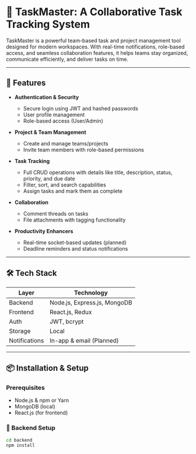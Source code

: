# 🧠 TaskMaster: A Collaborative Task Tracking System

TaskMaster is a powerful team-based task and project management tool designed for modern workspaces. With real-time notifications, role-based access, and seamless collaboration features, it helps teams stay organized, communicate efficiently, and deliver tasks on time.

---

## 🚀 Features

- **Authentication & Security**
  - Secure login using JWT and hashed passwords
  - User profile management
  - Role-based access (User/Admin)

- **Project & Team Management**
  - Create and manage teams/projects
  - Invite team members with role-based permissions

- **Task Tracking**
  - Full CRUD operations with details like title, description, status, priority, and due date
  - Filter, sort, and search capabilities
  - Assign tasks and mark them as complete

- **Collaboration**
  - Comment threads on tasks
  - File attachments with tagging functionality

- **Productivity Enhancers**
  - Real-time socket-based updates (planned)
  - Deadline reminders and status notifications

---

## 🛠 Tech Stack

| Layer     | Technology               |
|----------|---------------------------|
| Backend  | Node.js, Express.js, MongoDB |
| Frontend | React.js, Redux            |
| Auth     | JWT, bcrypt                |
| Storage  | Local  |
| Notifications | In-app & email (Planned) |

---

## 📦 Installation & Setup

### Prerequisites

- Node.js & npm or Yarn
- MongoDB (local)
- React.js (for frontend)

### 🔧 Backend Setup

```bash
cd backend
npm install
